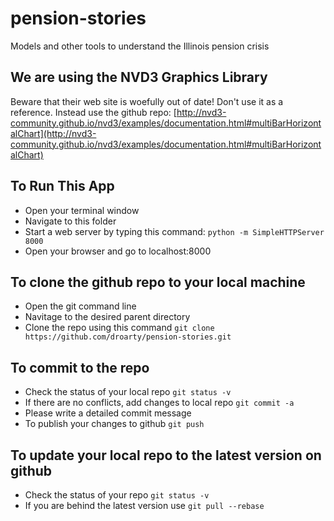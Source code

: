 # pension-stories
Models and other tools to understand the Illinois pension crisis

## We are using the NVD3 Graphics Library
Beware that their web site is woefully out of date!   Don't use it as a reference.
Instead use the github repo: [http://nvd3-community.github.io/nvd3/examples/documentation.html#multiBarHorizontalChart](http://nvd3-community.github.io/nvd3/examples/documentation.html#multiBarHorizontalChart)

## To Run This App
- Open your terminal window
- Navigate to this folder
- Start a web server by typing this command: `python -m SimpleHTTPServer 8000`
- Open your browser and go to localhost:8000

## To clone the github repo to your local machine
- Open the git command line
- Navitage to the desired parent directory
- Clone the repo using this command `git clone https://github.com/droarty/pension-stories.git`

## To commit to the repo
- Check the status of your local repo `git status -v`
- If there are no conflicts, add changes to local repo `git commit -a`
- Please write a detailed commit message
- To publish your changes to github `git push`

## To update your local repo to the latest version on github
- Check the status of your repo `git status -v`
- If you are behind the latest version use `git pull --rebase`
